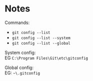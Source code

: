 # Notes

Commands:

* `git config --list`
* `git config --list --system`
* `git config --list --global`

System config:  
EG `C:\Program Files\Git\etc\gitconfig`

Global config:  
EG: `~\.gitconfig`
